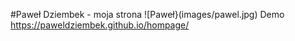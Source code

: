 #Paweł Dziembek - moja strona
![Paweł}(images/pawel.jpg)
Demo
https://paweldziembek.github.io/hompage/
